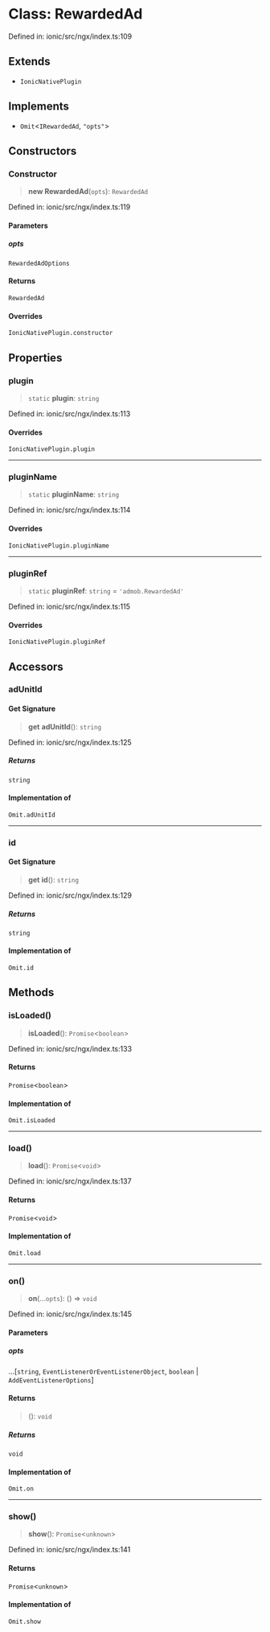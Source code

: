 # Class: RewardedAd

Defined in: ionic/src/ngx/index.ts:109

## Extends

- `IonicNativePlugin`

## Implements

- `Omit`\<`IRewardedAd`, `"opts"`\>

## Constructors

### Constructor

> **new RewardedAd**(`opts`): `RewardedAd`

Defined in: ionic/src/ngx/index.ts:119

#### Parameters

##### opts

`RewardedAdOptions`

#### Returns

`RewardedAd`

#### Overrides

`IonicNativePlugin.constructor`

## Properties

### plugin

> `static` **plugin**: `string`

Defined in: ionic/src/ngx/index.ts:113

#### Overrides

`IonicNativePlugin.plugin`

***

### pluginName

> `static` **pluginName**: `string`

Defined in: ionic/src/ngx/index.ts:114

#### Overrides

`IonicNativePlugin.pluginName`

***

### pluginRef

> `static` **pluginRef**: `string` = `'admob.RewardedAd'`

Defined in: ionic/src/ngx/index.ts:115

#### Overrides

`IonicNativePlugin.pluginRef`

## Accessors

### adUnitId

#### Get Signature

> **get** **adUnitId**(): `string`

Defined in: ionic/src/ngx/index.ts:125

##### Returns

`string`

#### Implementation of

`Omit.adUnitId`

***

### id

#### Get Signature

> **get** **id**(): `string`

Defined in: ionic/src/ngx/index.ts:129

##### Returns

`string`

#### Implementation of

`Omit.id`

## Methods

### isLoaded()

> **isLoaded**(): `Promise`\<`boolean`\>

Defined in: ionic/src/ngx/index.ts:133

#### Returns

`Promise`\<`boolean`\>

#### Implementation of

`Omit.isLoaded`

***

### load()

> **load**(): `Promise`\<`void`\>

Defined in: ionic/src/ngx/index.ts:137

#### Returns

`Promise`\<`void`\>

#### Implementation of

`Omit.load`

***

### on()

> **on**(...`opts`): () => `void`

Defined in: ionic/src/ngx/index.ts:145

#### Parameters

##### opts

...\[`string`, `EventListenerOrEventListenerObject`, `boolean` \| `AddEventListenerOptions`\]

#### Returns

> (): `void`

##### Returns

`void`

#### Implementation of

`Omit.on`

***

### show()

> **show**(): `Promise`\<`unknown`\>

Defined in: ionic/src/ngx/index.ts:141

#### Returns

`Promise`\<`unknown`\>

#### Implementation of

`Omit.show`

